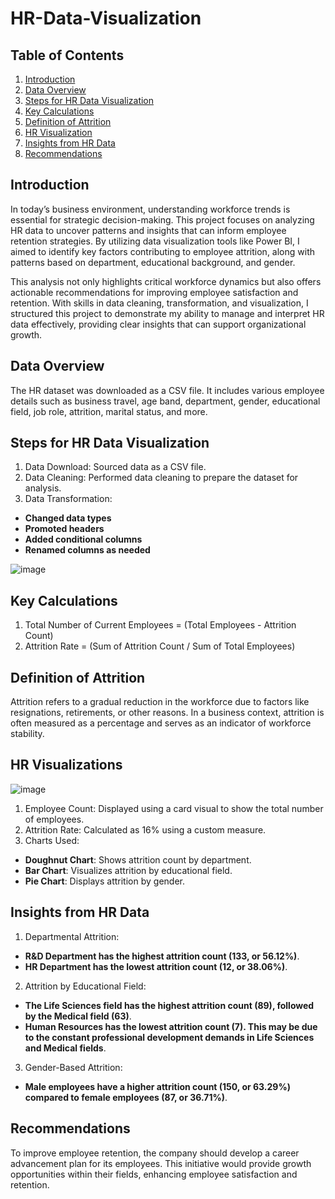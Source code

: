 # HR-Data-Visualization

## Table of Contents 
1. [Introduction](introduction)
2. [Data Overview](dataoverview)
3. [Steps for HR Data Visualization](stepsforhrdatavisualization)
4. [Key Calculations](keycalculations)
5. [Definition of Attrition](definitionofattrition)
6. [HR Visualization](hrvisualization)
7. [Insights from HR Data](insightsfromhrdata)
8. [Recommendations](recommendations)

## Introduction
In today’s business environment, understanding workforce trends is essential for strategic decision-making. This project focuses on analyzing HR data to uncover patterns and insights that can inform employee retention strategies. By utilizing data visualization tools like Power BI, I aimed to identify key factors contributing to employee attrition, along with patterns based on department, educational background, and gender.

This analysis not only highlights critical workforce dynamics but also offers actionable recommendations for improving employee satisfaction and retention. With skills in data cleaning, transformation, and visualization, I structured this project to demonstrate my ability to manage and interpret HR data effectively, providing clear insights that can support organizational growth.

## Data Overview
The HR dataset was downloaded as a CSV file. It includes various employee details such as business travel, age band, department, gender, educational field, job role, attrition, marital status, and more.

## Steps for HR Data Visualization
1. Data Download: Sourced data as a CSV file.
2. Data Cleaning: Performed data cleaning to prepare the dataset for analysis.
3. Data Transformation:
-  **Changed data types**
-  **Promoted headers**
-  **Added conditional columns**
-  **Renamed columns as needed**
  
![image](https://github.com/user-attachments/assets/91a0cd14-490b-4d16-a322-624bf3164562)

## Key Calculations

1. Total Number of Current Employees = (Total Employees - Attrition Count)
2. Attrition Rate = (Sum of Attrition Count / Sum of Total Employees)

## Definition of Attrition

Attrition refers to a gradual reduction in the workforce due to factors like resignations, retirements, or other reasons. In a business context, attrition is often measured as a percentage and serves as an indicator of workforce stability.

## HR Visualizations

![image](https://github.com/user-attachments/assets/e4e8fbb7-43ac-4be0-b228-7c83d416a4fa)

1. Employee Count: Displayed using a card visual to show the total number of employees.
2. Attrition Rate: Calculated as 16% using a custom measure.
3. Charts Used:
- **Doughnut Chart**: Shows attrition count by department.
- **Bar Chart**: Visualizes attrition by educational field.
- **Pie Chart**: Displays attrition by gender.
## Insights from HR Data

1. Departmental Attrition:
- **R&D Department has the highest attrition count (133, or 56.12%)**.
- **HR Department has the lowest attrition count (12, or 38.06%)**.
2. Attrition by Educational Field:
- **The Life Sciences field has the highest attrition count (89), followed by the Medical field (63)**.
- **Human Resources has the lowest attrition count (7). This may be due to the constant professional development demands in Life Sciences and Medical fields**.
3. Gender-Based Attrition:
- **Male employees have a higher attrition count (150, or 63.29%) compared to female employees (87, or 36.71%)**.

## Recommendations
To improve employee retention, the company should develop a career advancement plan for its employees. This initiative would provide growth opportunities within their fields, enhancing employee satisfaction and retention.

